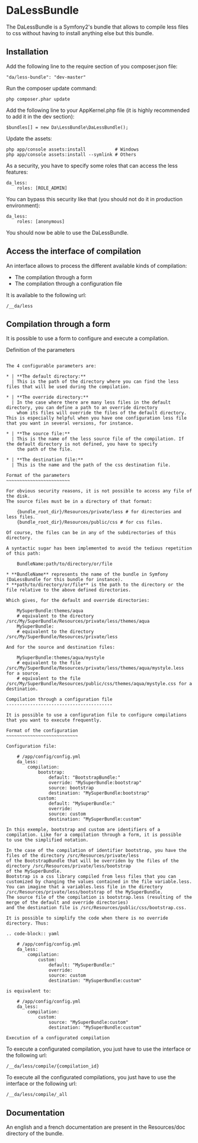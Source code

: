 DaLessBundle
============

The DaLessBundle is a Symfony2's bundle that allows to compile less files to css without having to install anything else but this bundle.

Installation
------------

Add the following line to the require section of you composer.json file:

	"da/less-bundle": "dev-master"

Run the composer update command:

	php composer.phar update

Add the following line to your AppKernel.php file (it is highly recommended to add it in the dev section):

	$bundles[] = new Da\LessBundle\DaLessBundle();

Update the assets:

	php app/console assets:install           # Windows
	php app/console assets:install --symlink # Others

As a security, you have to specify some roles that can access the less features:

	da_less:
		roles: [ROLE_ADMIN]

You can bypass this security like that (you should not do it in production environment):

	da_less:
		roles: [anonymous]

You should now be able to use the DaLessBundle.

Access the interface of compilation
-----------------------------------

An interface allows to process the different available kinds of compilation:

* The compilation through a form
* The compilation through a configuration file 

It is available to the following url:

    /__da/less

Compilation through a form
--------------------------

It is possible to use a form to configure and execute a compilation.

Definition of the parameters
~~~~~~~~~~~~~~~~~~~~~~~~~~~~

The 4 configurable parameters are:

* | **The default directory:**
  | This is the path of the directory where you can find the less files that will be used during the compilation.

* | **The override directory:**
  | In the case where there are many less files in the default directory, you can define a path to an override directory 
    whom its files will override the files of the default directory. This is especially helpful when you have one configuration less file that you want in several versions, for instance.

* | **The source file:**
  | This is the name of the less source file of the compilation. If the default directory is not defined, you have to specify 
    the path of the file.

* | **The destination file:**
  | This is the name and the path of the css destination file.

Format of the parameters
~~~~~~~~~~~~~~~~~~~~~~~~

For obvious security reasons, it is not possible to access any file of the disk.
The source files must be in a directory of that format:

    {bundle_root_dir}/Resources/private/less # for directories and less files.
    {bundle_root_dir}/Resources/public/css # for css files.

Of course, the files can be in any of the subdirectories of this directory.

A syntactic sugar has been implemented to avoid the tedious repetition of this path:

    BundleName:path/to/directory/or/file

* **BundleName** represents the name of the bundle in Symfony (DaLessBundle for this bundle for instance).
* **path/to/directory/or/file** is the path to the directory or the file relative to the above defined directories.

Which gives, for the default and override directories:

    MySuperBundle:themes/aqua
    # equivalent to the directory /src/My/SuperBundle/Resources/private/less/themes/aqua
    MySuperBundle:
    # equivalent to the directory /src/My/SuperBundle/Resources/private/less

And for the source and destination files:

    MySuperBundle:themes/aqua/mystyle
    # equivalent to the file /src/My/SuperBundle/Resources/private/less/themes/aqua/mystyle.less for a source.
    # equivalent to the file /src/My/SuperBundle/Resources/public/css/themes/aqua/mystyle.css for a destination.

Compilation through a configuration file
----------------------------------------

It is possible to use a configuration file to configure compilations that you want to execute frequently.

Format of the configuration
~~~~~~~~~~~~~~~~~~~~~~~~~~~

Configuration file:

    # /app/config/config.yml
    da_less:
        compilation:
            bootstrap:
                default: "BootstrapBundle:"
                override: "MySuperBundle:bootstrap"
                source: bootstrap
                destination: "MySuperBundle:bootstrap"
            custom:
                default: "MySuperBundle:"
                override:
                source: custom
                destination: "MySuperBundle:custom"

In this exemple, bootstrap and custom are identifiers of a compilation. Like for a compilation through a form, it is possible 
to use the simplified notation.

In the case of the compilation of identifier bootstrap, you have the files of the directory /src/Resources/private/less 
of the BootstrapBundle that will be overriden by the files of the directory /src/Resources/private/less/bootstrap 
of the MySuperBundle.
Bootstrap is a css library compiled from less files that you can customized by changing the values contained in the file variable.less.
You can imagine that a variables.less file in the directory /src/Resources/private/less/bootstrap of the MySuperBundle. 
The source file of the compilation is bootstrap.less (resulting of the merge of the default and override directories) 
and the destination file is /src/Resources/public/css/bootstrap.css.

It is possible to simplify the code when there is no override directory. Thus:

.. code-block:: yaml

    # /app/config/config.yml
    da_less:
        compilation:
            custom:
                default: "MySuperBundle:"
                override:
                source: custom
                destination: "MySuperBundle:custom"

is equivalent to:

    # /app/config/config.yml
    da_less:
        compilation:
            custom:
                source: "MySuperBundle:custom"
                destination: "MySuperBundle:custom"

Execution of a configurated compilation
~~~~~~~~~~~~~~~~~~~~~~~~~~~~~~~~~~~~~~~

To execute a configurated compilation, you just have to use the interface or the following url:

    /__da/less/compile/{compilation_id}

To execute all the configurated compilations, you just have to use the interface or the following url:

    /__da/less/compile/_all

Documentation
-------------

An english and a french documentation are present in the Resources/doc directory of the bundle.